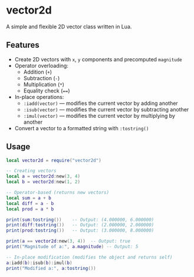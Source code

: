 # vector2d

A simple and flexible 2D vector class written in Lua.

## Features

- Create 2D vectors with `x`, `y` components and precomputed `magnitude`
- Operator overloading:
  - Addition (`+`)
  - Subtraction (`-`)
  - Multiplication (`*`)
  - Equality check (`==`)
- In-place operations:
  - `:iadd(vector)` — modifies the current vector by adding another
  - `:isub(vector)` — modifies the current vector by subtracting another
  - `:imul(vector)` — modifies the current vector by multiplying by another
- Convert a vector to a formatted string with `:tostring()`

## Usage

```lua
local vector2d = require("vector2d")

-- Creating vectors
local a = vector2d:new(3, 4)
local b = vector2d:new(1, 2)

-- Operator-based (returns new vectors)
local sum = a + b
local diff = a - b
local prod = a * b

print(sum:tostring())    -- Output: (4.000000, 6.000000)
print(diff:tostring())   -- Output: (2.000000, 2.000000)
print(prod:tostring())   -- Output: (3.000000, 8.000000)

print(a == vector2d:new(3, 4))  -- Output: true
print("Magnitude of a:", a.magnitude) -- Output: 5

-- In-place modification (modifies the object and returns self)
a:iadd(b):isub(b):imul(b)
print("Modified a:", a:tostring())

